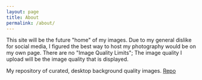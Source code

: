 ```yaml
---
layout: page
title: About
permalink: /about/
---
```


This site will be the future "home" of my images. Due to my general dislike for social media, I figured the best way to host my photography would be on my own page. There are no "Image Quality Limits"; The image quality I upload will be the image quality that is displayed.

My repository of curated, desktop background quality images.
[Repo](https://github.com/Can221-ParOS/natural-wallpaper-collection-git)

